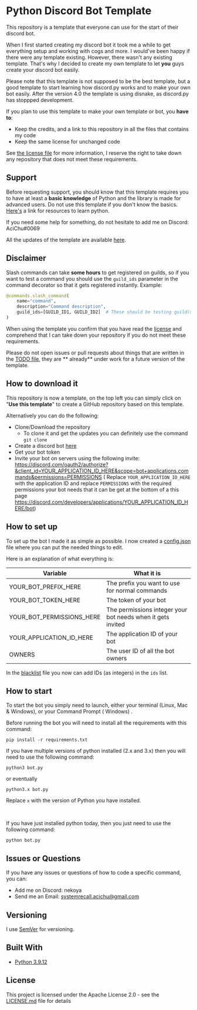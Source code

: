# Python Discord Bot Template

This repository is a template that everyone can use for the start of their discord bot.

When I first started creating my discord bot it took me a while to get everything setup and working with cogs and more.
I would've been happy if there were any template existing. However, there wasn't any existing template. That's why I
decided to create my own template to let <b>you</b> guys create your discord bot easily.

Please note that this template is not supposed to be the best template, but a good template to start learning how
discord.py works and to make your own bot easily. After the version 4.0 the template is using disnake, as discord.py has
stoppped development.

If you plan to use this template to make your own template or bot, you **have to**:

- Keep the credits, and a link to this repository in all the files that contains my code
- Keep the same license for unchanged code

See [the license file](https://github.com/ArcadiaVRC/Template-Bot/blob/main/LICENSE.md) for more
information, I reserve the right to take down any repository that does not meet these requirements.

## Support

Before requesting support, you should know that this template requires you to have at least a **basic knowledge** of
Python and the library is made for advanced users. Do not use this template if you don't know the
basics. [Here's](https://pythondiscord.com/pages/resources) a link for resources to learn python.

If you need some help for something, do not hesitate to add me on Discord: AciChu#0069

All the updates of the template are available [here](UPDATES.md).

## Disclaimer

Slash commands can take **some hours** to get registered on guilds, so if you want to test a command you should use
the `guild_ids` parameter in the command decorator so that it gets registered instantly. Example:

```py
@commands.slash_command(
    name="command",
    description="Command description",
    guild_ids=[GUILD_ID1, GUILD_ID2]  # These should be testing guild(s) ID, as always: an integer.
)
```

When using the template you confirm that you have read the [license](LICENSE.md) and comprehend that I can take down
your repository if you do not meet these requirements.

Please do not open issues or pull requests about things that are written in the [TODO file](TODO.md), they are **
already** under work for a future version of the template.

## How to download it

This repository is now a template, on the top left you can simply click on "**Use this template**" to create a GitHub
repository based on this template.

Alternatively you can do the following:

* Clone/Download the repository
    * To clone it and get the updates you can definitely use the command
      `git clone`
* Create a discord bot [here](https://discord.com/developers/applications)
* Get your bot token
* Invite your bot on servers using the following invite:
  https://discord.com/oauth2/authorize?&client_id=YOUR_APPLICATION_ID_HERE&scope=bot+applications.commands&permissions=PERMISSIONS (
  Replace `YOUR_APPLICATION_ID_HERE` with the application ID and replace `PERMISSIONS` with the required permissions
  your bot needs that it can be get at the bottom of a this
  page https://discord.com/developers/applications/YOUR_APPLICATION_ID_HERE/bot)

## How to set up

To set up the bot I made it as simple as possible. I now created a [config.json](config.json) file where you can put the
needed things to edit.

Here is an explanation of what everything is:

| Variable                  | What it is                                                            |
| ------------------------- | ----------------------------------------------------------------------|
| YOUR_BOT_PREFIX_HERE      | The prefix you want to use for normal commands                        |
| YOUR_BOT_TOKEN_HERE       | The token of your bot                                                 |
| YOUR_BOT_PERMISSIONS_HERE | The permissions integer your bot needs when it gets invited           |
| YOUR_APPLICATION_ID_HERE  | The application ID of your bot                                        |
| OWNERS                    | The user ID of all the bot owners                                     |

In the [blacklist](blacklist.json) file you now can add IDs (as integers) in the `ids` list.

## How to start

To start the bot you simply need to launch, either your terminal (Linux, Mac & Windows), or your Command Prompt (
Windows)
.

Before running the bot you will need to install all the requirements with this command:

```
pip install -r requirements.txt
```

If you have multiple versions of python installed (2.x and 3.x) then you will need to use the following command:

```
python3 bot.py
```

or eventually

```
python3.x bot.py
```
Replace `x` with the version of Python you have installed.

<br>

If you have just installed python today, then you just need to use the following command:

```
python bot.py
```

## Issues or Questions

If you have any issues or questions of how to code a specific command, you can:

* Add me on Discord: nekoya
* Send me an Email: systemrecall.acichu@gmail.com


## Versioning

I use [SemVer](http://semver.org) for versioning.

## Built With

* [Python 3.9.12](https://www.python.org/)

## License

This project is licensed under the Apache License 2.0 - see the [LICENSE.md](LICENSE.md) file for details
